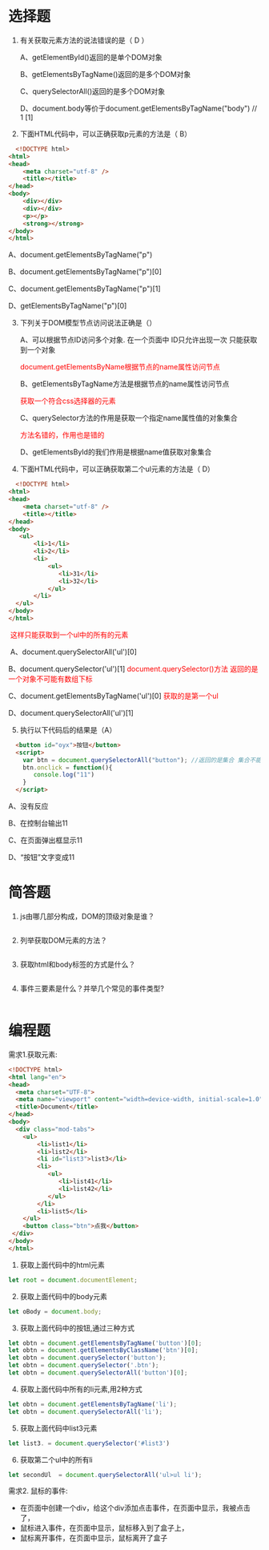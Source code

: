 # 选择题
1. 有关获取元素方法的说法错误的是（ D  ）

   A、getElementById()返回的是单个DOM对象

   B、getElementsByTagName()返回的是多个DOM对象

   C、querySelectorAll()返回的是多个DOM对象

   D、document.body等价于document.getElementsByTagName("body")   // 1 [1]

2. 下面HTML代码中，可以正确获取p元素的方法是（   B）
```html
  <!DOCTYPE html>
<html>
<head>
    <meta charset="utf-8" />
    <title></title>
</head>
<body>
    <div></div>
    <div></div>
    <p></p>
    <strong></strong>
</body>
</html>

```

   A、document.getElementsByTagName("p")

   B、document.getElementsByTagName("p")[0]

   C、document.getElementsByTagName("p")[1] 

   D、getElementsByTagName("p")[0]

3. 下列关于DOM模型节点访问说法正确是（）

   A、可以根据节点ID访问多个对象. 在一个页面中 ID只允许出现一次 只能获取到一个对象 

   <font color="red"> document.getElementsByName根据节点的name属性访问节点</font>

   B、getElementsByTagName方法是根据节点的name属性访问节点 

   <font color="red"> 获取一个符合css选择器的元素</font>

   C、querySelector方法的作用是获取一个指定name属性值的对象集合 

   <font color="red">方法名错的，作用也是错的</font>

   D、getElementsById的我们作用是根据name值获取对象集合

4. 下面HTML代码中，可以正确获取第二个ul元素的方法是（   D）
```html
  <!DOCTYPE html>
<html>
<head>
    <meta charset="utf-8" />
    <title></title>
</head>
<body>
   <ul>
       <li>1</li>
       <li>2</li>
       <li>
           <ul>
              <li>31</li>
              <li>32</li>   
           </ul>
       </li>
  </ul>
</body>
</html>
```
   <font color="red"> 这样只能获取到一个ul中的所有的元素</font>

​	A、document.querySelectorAll('ul')[0]

   B、document.querySelector('ul')[1]  <font color="red">document.querySelector()方法 返回的是一个对象不可能有数组下标 </font>

   C、document.getElementsByTagName('ul')[0] <font color="red">获取的是第一个ul</font>

   D、document.querySelectorAll('ul')[1] 

5. 执行以下代码后的结果是（A）
```html
  <button id="oyx">按钮</button>
  <script>
    var btn = document.querySelectorAll("button"); //返回的是集合 集合不能添加点击事件。只能给对象添加点击事件
    btn.onclick = function(){
       console.log("11")
    }
  </script>
```


  A、没有反应

  B、在控制台输出11

  C、在页面弹出框显示11

  D、“按钮”文字变成11


# 简答题

1. js由哪几部分构成，DOM的顶级对象是谁？
```js

```
2. 列举获取DOM元素的方法？
```js

```
3. 获取html和body标签的方式是什么？
```js

```
4. 事件三要素是什么？并举几个常见的事件类型? 
```js

```

# 编程题

需求1.获取元素:
```html
<!DOCTYPE html>
<html lang="en">
<head>
  <meta charset="UTF-8">
  <meta name="viewport" content="width=device-width, initial-scale=1.0">
  <title>Document</title>
</head>
<body>
  <div class="mod-tabs">
    <ul>
        <li>list1</li>
        <li>list2</li>
        <li id="list3">list3</li>
        <li>
           <ul>
              <li>list41</li>
              <li>list42</li>
           </ul>
        </li>
        <li>list5</li>
    </ul>
    <button class="btn">点我</button>
 </div>
</body>
</html>
```
1. 获取上面代码中的html元素
```js
let root = document.documentElement;
```
2. 获取上面代码中的body元素
```js
let oBody = document.body;
```
3. 获取上面代码中的按钮,通过三种方式
```js
let obtn = document.getElementsByTagName('button')[0];
let obtn = document.getElementsByClassName('btn')[0];
let obtn = document.querySelector('button');
let obtn = document.querySelector('.btn');
let obtn = document.querySelectorAll('button')[0];
```
4. 获取上面代码中所有的li元素,用2种方式
```js
let obtn = document.getElementsByTagName('li');
let obtn = document.querySelectorAll('li');
```
5. 获取上面代码中list3元素
```js
let list3. = document.querySelector('#list3')
```
6. 获取第二个ul中的所有li
```js
let secondUl  = document.querySelectorAll('ul>ul li');
```

需求2. 鼠标的事件:
- 在页面中创建一个div，给这个div添加点击事件，在页面中显示，我被点击了，
- 鼠标进入事件，在页面中显示，鼠标移入到了盒子上，
- 鼠标离开事件，在页面中显示，鼠标离开了盒子
